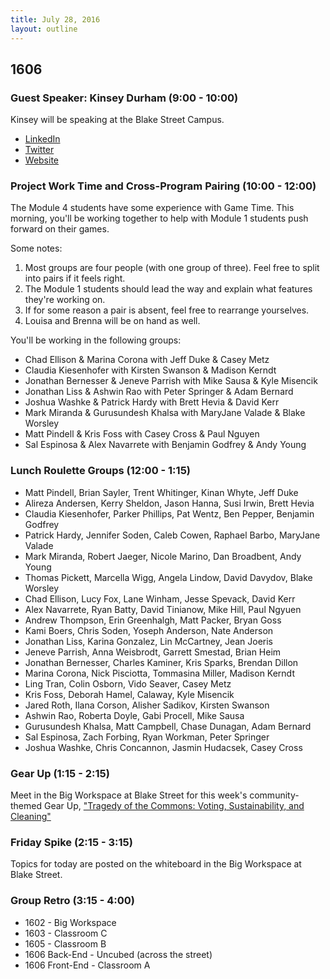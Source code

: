 ```yaml
---
title: July 28, 2016
layout: outline
---
```


## 1606

### Guest Speaker: Kinsey Durham (9:00 - 10:00)

Kinsey will be speaking at the Blake Street Campus.

* [LinkedIn](https://www.linkedin.com/in/kinseyanndurham)
* [Twitter](https://twitter.com/kinseyanndurham)
* [Website](http://kinseyanndurham.com/)

### Project Work Time and Cross-Program Pairing (10:00 - 12:00)

The Module 4 students have some experience with Game Time. This morning, you'll be working together to help with Module 1 students push forward on their games.

Some notes:

1. Most groups are four people (with one group of three). Feel free to split into pairs if it feels right.
2. The Module 1 students should lead the way and explain what features they're working on.
3. If for some reason a pair is absent, feel free to rearrange yourselves.
4. Louisa and Brenna will be on hand as well.

You'll be working in the following groups:

- Chad Ellison & Marina Corona with Jeff Duke & Casey Metz
- Claudia Kiesenhofer with Kirsten Swanson & Madison Kerndt
- Jonathan Bernesser & Jeneve Parrish with Mike Sausa & Kyle Misencik
- Jonathan Liss & Ashwin Rao with Peter Springer & Adam Bernard
- Joshua Washke & Patrick Hardy with Brett Hevia & David Kerr
- Mark Miranda & Gurusundesh Khalsa with MaryJane Valade & Blake Worsley
- Matt Pindell & Kris Foss with Casey Cross & Paul Nguyen
- Sal Espinosa & Alex Navarrete with Benjamin Godfrey & Andy Young

### Lunch Roulette Groups (12:00 - 1:15)

- Matt Pindell, Brian Sayler, Trent Whitinger, Kinan Whyte, Jeff Duke
- Alireza Andersen, Kerry Sheldon, Jason Hanna, Susi Irwin, Brett Hevia
- Claudia Kiesenhofer, Parker Phillips, Pat Wentz, Ben Pepper, Benjamin Godfrey
- Patrick Hardy, Jennifer Soden, Caleb Cowen, Raphael Barbo, MaryJane Valade
- Mark Miranda, Robert Jaeger, Nicole Marino, Dan Broadbent, Andy Young
- Thomas Pickett, Marcella Wigg, Angela Lindow, David Davydov, Blake Worsley
- Chad Ellison, Lucy Fox, Lane Winham, Jesse Spevack, David Kerr
- Alex Navarrete, Ryan Batty, David Tinianow, Mike Hill, Paul Ngyuen
- Andrew Thompson, Erin Greenhalgh, Matt Packer, Bryan Goss
- Kami Boers, Chris Soden, Yoseph Anderson, Nate Anderson
- Jonathan Liss, Karina Gonzalez, Lin McCartney, Jean Joeris
- Jeneve Parrish, Anna Weisbrodt, Garrett Smestad, Brian Heim
- Jonathan Bernesser, Charles Kaminer, Kris Sparks, Brendan Dillon
- Marina Corona, Nick Pisciotta, Tommasina Miller, Madison Kerndt
- Ling Tran, Colin Osborn, Vido Seaver, Casey Metz
- Kris Foss, Deborah Hamel, Calaway, Kyle Misencik
- Jared Roth, Ilana Corson, Alisher Sadikov, Kirsten Swanson
- Ashwin Rao, Roberta Doyle, Gabi Procell, Mike Sausa
- Gurusundesh Khalsa, Matt Campbell, Chase Dunagan, Adam Bernard
- Sal Espinosa, Zach Forbing, Ryan Workman, Peter Springer
- Joshua Washke, Chris Concannon, Jasmin Hudacsek, Casey Cross

### Gear Up (1:15 - 2:15)

Meet in the Big Workspace at Blake Street for this week's community-themed Gear Up, ["Tragedy of the Commons: Voting, Sustainability, and Cleaning"](https://github.com/turingschool/gear-up/blob/master/tragedy_of_the_commons.markdown)

### Friday Spike (2:15 - 3:15)

Topics for today are posted on the whiteboard in the Big Workspace at Blake Street.

### Group Retro (3:15 - 4:00)

* 1602 - Big Workspace
* 1603 - Classroom C
* 1605 - Classroom B
* 1606 Back-End - Uncubed (across the street)
* 1606 Front-End - Classroom A
